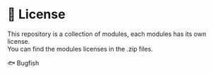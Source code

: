# 📑 License

This repository is a collection of modules, each modules has its own license.  
You can find the modules licenses in the .zip files.

🐟 Bugfish 